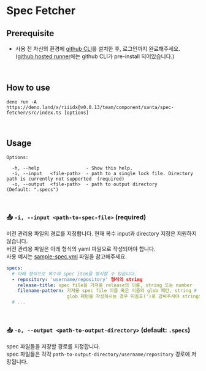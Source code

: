# Spec Fetcher

## Prerequisite

- 사용 전 자신의 환경에 [github CLI](https://cli.github.com/)를 설치한 후,
  로그인까지 완료해주세요.
  \
  ([github hosted runner](https://docs.github.com/en/actions/using-workflows/using-github-cli-in-workflows)에는
  github CLI가 pre-install 되어있습니다.)

<br />

## How to use

```shell
deno run -A https://deno.land/x/riiidx@v0.0.13/team/component/santa/spec-fetcher/src/index.ts [options]
```

<br />

## Usage

```shell
Options:

  -h, --help                 - Show this help.                                                                           
  -i, --input   <file-path>  - path to a single lock file. Directory path is currently not supported  (required)         
  -o, --output  <file-path>  - path to output directory                                               (Default: ".specs")
```

<br />

### 📤 `-i, --input <path-to-spec-file>` (required)

버전 관리용 파일의 경로를 지정합니다. 현재 복수 input과 directory 지정은
지원하지 않습니다.\
버전 관리용 파일은 아래 형식의 yaml 파일으로 작성되어야 합니다.\
사용 예시는
[sample-spec.yml](https://github.com/riiid/riiidx/blob/main/src/team/component/santa/spec-fetcher/README.md)
파일을 참고해주세요.

```yaml
specs:
  # 아래 형식으로 복수의 spec item을 명시할 수 있습니다.
  - repository: 'username/repository' 형식의 string
    release-title: spec file을 가져올 release의 이름, string 또는 number
    filename-pattern: 가져올 spec file 이름 혹은 이름의 glob 패턴, string # (optional) (default: spec.json)
                      glob 패턴을 작성하시는 경우 따옴표(')로 감싸주셔야 string으로 인식됩니다.
  # ...
```

<br />

### 📥 `-o, --output <path-to-output-directory>` (default: `.specs`)

spec 파일들을 저장할 경로를 지정합니다.\
spec 파일들은 각각 `path-to-output-directory/username/repository` 경로에
저장됩니다.
